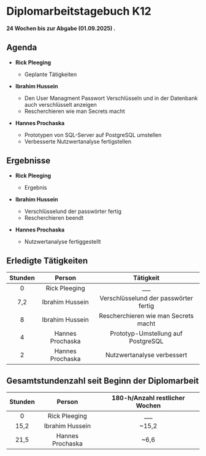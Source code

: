 
# Diplomarbeitstagebuch K12

**24 Wochen bis zur Abgabe (01.09.2025) .**

## Agenda

* **Rick Pleeging**
    * Geplante Tätigkeiten

* **Ibrahim Hussein**
    * Den User Managment Passwort Verschlüsseln und in der Datenbank auch verschlüsselt anzeigen
    * Rescherchieren wie man Secrets macht 

* **Hannes Prochaska**
    * Prototypen von SQL-Server auf PostgreSQL umstellen
    * Verbesserte Nutzwertanalyse fertigstellen

## Ergebnisse

* **Rick Pleeging**
    * Ergebnis 
* **Ibrahim Hussein**
    * Verschlüsselund der passwörter fertig 
    * Rescherchieren beendt
      
* **Hannes Prochaska**
    * Nutzwertanalyse fertiggestellt

## Erledigte Tätigkeiten

| Stunden | Person | Tätigkeit |
| :-----: | :----: | :-------: |
| 0 | Rick Pleeging | ___ |
| 7,2| Ibrahim Hussein | Verschlüsselund der passwörter fertig  |
| 8 | Ibrahim Hussein | Rescherchieren wie man Secrets macht  |
| 4 | Hannes Prochaska | Prototyp-Umstellung auf PostgreSQL |
| 2 | Hannes Prochaska | Nutzwertanalyse verbessert |

## Gesamtstundenzahl seit Beginn der Diplomarbeit

| Stunden | Person | 180-h/Anzahl restlicher Wochen |
| :-----: | :----: | :-------: |
| 0 | Rick Pleeging | ___ |
| 15,2 | Ibrahim Hussein | ~15,2 |
| 21,5 | Hannes Prochaska | ~6,6 |
